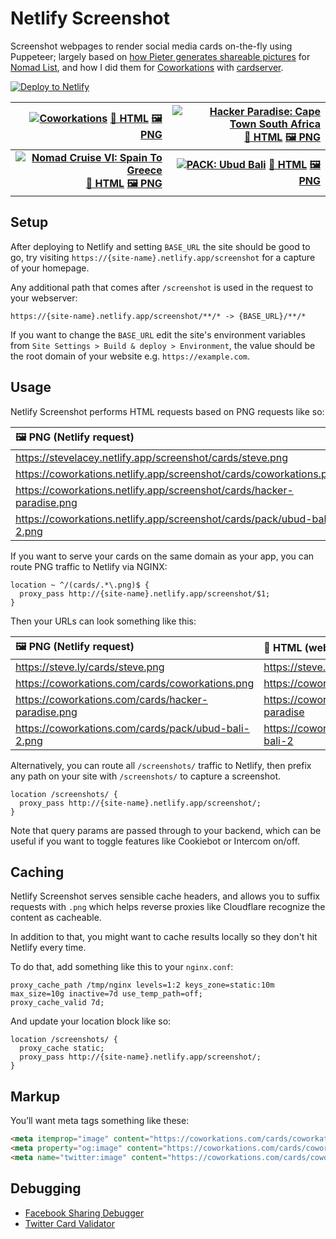 Netlify Screenshot
==================

Screenshot webpages to render social media cards on-the-fly using Puppeteer; largely based on [how Pieter generates shareable pictures](https://levels.io/phantomjs-social-media-share-pictures) for [Nomad List](https://nomadlist.com), and how I did them for [Coworkations](https://coworkations.com) with [cardserver](https://github.com/stevelacey/cardserver).

[![Deploy to Netlify](https://www.netlify.com/img/deploy/button.svg)](https://app.netlify.com/start/deploy?repository=https://github.com/stevelacey/netlify-screenshot)

| [![Coworkations](https://coworkations.com/cards/coworkations.png)](https://coworkations.com/cards/coworkations.png) [📄 HTML](https://coworkations.com/cards/coworkations) [🖼️ PNG](https://coworkations.com/cards/coworkations.png) | [![Hacker Paradise: Cape Town South Africa](https://coworkations.com/cards/hacker-paradise/cape-town-south-africa.png)](https://coworkations.com/cards/hacker-paradise/cape-town-south-africa.png) [📄 HTML](https://coworkations.com/cards/hacker-paradise/cape-town-south-africa) [🖼️ PNG](https://coworkations.com/cards/hacker-paradise/cape-town-south-africa.png) |
| --: | --: |
| **[![Nomad Cruise VI: Spain To Greece](https://coworkations.com/cards/nomad-cruise/nomad-cruise-vi-spain-to-greece.png)](https://coworkations.com/cards/nomad-cruise/nomad-cruise-vi-spain-to-greece.png) [📄 HTML](https://coworkations.com/cards/nomad-cruise/nomad-cruise-vi-spain-to-greece) [🖼️ PNG](https://coworkations.com/cards/nomad-cruise/nomad-cruise-vi-spain-to-greece.png)** | **[![PACK: Ubud Bali](https://coworkations.com/cards/pack/ubud-bali-2.png)](https://coworkations.com/cards/pack/ubud-bali-2.png) [📄 HTML](https://coworkations.com/cards/pack/ubud-bali-2) [🖼️ PNG](https://coworkations.com/cards/pack/ubud-bali-2.png)** |


Setup
-----

After deploying to Netlify and setting `BASE_URL` the site should be good to go, try visiting `https://{site-name}.netlify.app/screenshot` for a capture of your homepage.

Any additional path that comes after `/screenshot` is used in the request to your webserver:

```
https://{site-name}.netlify.app/screenshot/**/* -> {BASE_URL}/**/*
```

If you want to change the `BASE_URL` edit the site's environment variables from `Site Settings > Build & deploy > Environment`, the value should be the root domain of your website e.g. `https://example.com`.


Usage
-----

Netlify Screenshot performs HTML requests based on PNG requests like so:

| 🖼 PNG (Netlify request) | 📄 HTML (webserver request) |
| :--------------------------------------------------------------------- | :---------------------------------------------- |
| https://stevelacey.netlify.app/screenshot/cards/steve.png              | https://steve.ly/cards/steve                    |
| https://coworkations.netlify.app/screenshot/cards/coworkations.png     | https://coworkations.com/cards/coworkations     |
| https://coworkations.netlify.app/screenshot/cards/hacker-paradise.png  | https://coworkations.com/cards/hacker-paradise  |
| https://coworkations.netlify.app/screenshot/cards/pack/ubud-bali-2.png | https://coworkations.com/cards/pack/ubud-bali-2 |

If you want to serve your cards on the same domain as your app, you can route PNG traffic to Netlify via NGINX:

```
location ~ ^/(cards/.*\.png)$ {
  proxy_pass http://{site-name}.netlify.app/screenshot/$1;
}
```

Then your URLs can look something like this:

| 🖼 PNG (Netlify request) | 📄 HTML (webserver request) |
| :-------------------------------------------------- | :---------------------------------------------- |
| https://steve.ly/cards/steve.png                    | https://steve.ly/cards/steve                    |
| https://coworkations.com/cards/coworkations.png     | https://coworkations.com/cards/coworkations     |
| https://coworkations.com/cards/hacker-paradise.png  | https://coworkations.com/cards/hacker-paradise  |
| https://coworkations.com/cards/pack/ubud-bali-2.png | https://coworkations.com/cards/pack/ubud-bali-2 |

Alternatively, you can route all `/screenshots/` traffic to Netlify, then prefix any path on your site with `/screenshots/` to capture a screenshot.

```
location /screenshots/ {
  proxy_pass http://{site-name}.netlify.app/screenshot/;
}
```

Note that query params are passed through to your backend, which can be useful if you want to toggle features like Cookiebot or Intercom on/off.


Caching
-------

Netlify Screenshot serves sensible cache headers, and allows you to suffix requests with `.png` which helps reverse proxies like Cloudflare recognize the content as cacheable.

In addition to that, you might want to cache results locally so they don't hit Netlify every time.

To do that, add something like this to your `nginx.conf`:

```
proxy_cache_path /tmp/nginx levels=1:2 keys_zone=static:10m max_size=10g inactive=7d use_temp_path=off;
proxy_cache_valid 7d;
```

And update your location block like so:

```
location /screenshots/ {
  proxy_cache static;
  proxy_pass http://{site-name}.netlify.app/screenshot/;
}
```


Markup
------

You’ll want meta tags something like these:

```html
<meta itemprop="image" content="https://coworkations.com/cards/coworkations.png">
<meta property="og:image" content="https://coworkations.com/cards/coworkations.png">
<meta name="twitter:image" content="https://coworkations.com/cards/coworkations.png">
```


Debugging
---------

- [Facebook Sharing Debugger](https://developers.facebook.com/tools/debug)
- [Twitter Card Validator](https://cards-dev.twitter.com/validator)
